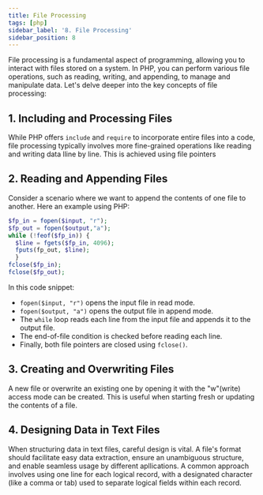 ```yaml
---
title: File Processing
tags: [php]
sidebar_label: '8. File Processing'
sidebar_position: 8
---
```

File processing is a fundamental aspect of programming, allowing you to interact with files stored on a system. In PHP, you can perform various file operations, such as reading, writing, and appending, to manage and manipulate data. Let's delve deeper into the key concepts of file processing:

## 1. Including and Processing Files

While PHP offers `include` and `require` to incorporate entire files into a code, file processing typically involves more fine-grained operations like reading and writing data lline by line. This is achieved using file pointers

## 2. Reading and Appending Files

Consider a scenario where we want to append the contents of one file to another. Here an example using PHP:

```php
$fp_in = fopen($input, "r");
$fp_out = fopen($output,"a");
while (!feof($fp_in)) {
  $line = fgets($fp_in, 4096);
  fputs(fp_out, $line);
  }
fclose($fp_in);
fclose($fp_out);
```

In this code snippet:

- `fopen($input, "r")` opens the input file in read mode.
- `fopen($output, "a")` opens the output file in append mode.
- The `while` loop reads each line from the input file and appends it to the output file.
- The end-of-file condition is checked before reading each line.
- Finally, both file pointers are closed using `fclose()`.

## 3. Creating and Overwriting Files

A new file or overwrite an existing one by opening it with the "w"(write) access mode can be created. This is useful when starting fresh or updating the contents of a file.

## 4. Designing Data in Text Files

When structuring data in text files, careful design is vital. A file's format should facilitate easy data extraction, ensure an unambiguous structure, and enable seamless usage by different apllications. A common approach involves using one line for each logical record, with a designated character (like a comma or tab) used to separate logical fields within each record.
